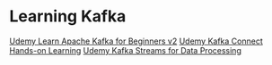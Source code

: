 # Learning Kafka

[Udemy Learn Apache Kafka for Beginners v2](https://www.udemy.com/course/apache-kafka/)
[Udemy Kafka Connect Hands-on Learning](https://www.udemy.com/course/kafka-connect)
[Udemy Kafka Streams for Data Processing](https://www.udemy.com/course/kafka-streams)

